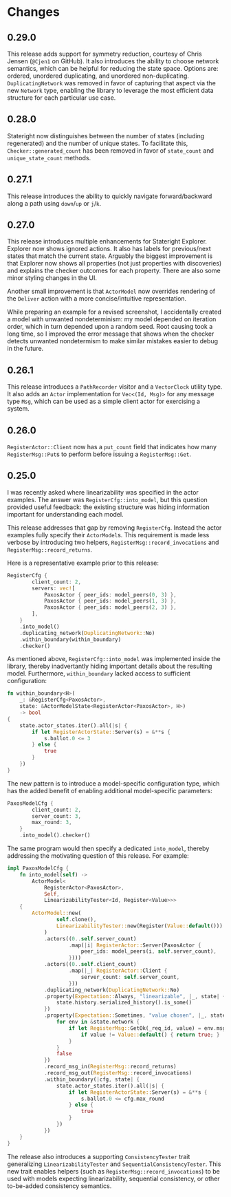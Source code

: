 # Changes

## 0.29.0

This release adds support for symmetry reduction, courtesy of Chris Jensen
(`@Cjen1` on GitHub).  It also introduces the ability to choose network
semantics, which can be helpful for reducing the state space. Options are:
ordered, unordered duplicating, and unordered non-duplicating.
`DuplicatingNetwork` was removed in favor of capturing that aspect via the new
`Network` type, enabling the library to leverage the most efficient data
structure for each particular use case.

## 0.28.0

Stateright now distinguishes between the number of states (including
regenerated) and the number of unique states. To facilitate this,
`Checker::generated_count` has been removed in favor of `state_count` and
`unique_state_count` methods.

## 0.27.1

This release introduces the ability to quickly navigate forward/backward along
a path using `down`/`up` or `j`/`k`.

## 0.27.0

This release introduces multiple enhancements for Stateright Explorer. Explorer
now shows ignored actions. It also has labels for previous/next states that
match the current state. Arguably the biggest improvement is that Explorer now
shows all properties (not just properties with discoveries) and explains the
checker outcomes for each property. There are also some minor styling changes
in the UI.

Another small improvement is that `ActorModel` now overrides rendering of the
`Deliver` action with a more concise/intuitive representation.

While preparing an example for a revised screenshot, I accidentally created a
model with unwanted nondeterminism: my model depended on iteration order, which
in turn depended upon a random seed. Root causing took a long time, so I
improved the error message that shows when the checker detects unwanted
nondetermism to make similar mistakes easier to debug in the future.

## 0.26.1

This release introduces a `PathRecorder` visitor and a `VectorClock` utility
type. It also adds an `Actor` implementation for `Vec<(Id, Msg)>` for any
message type `Msg`, which can be used as a simple client actor for exercising a
system.

## 0.26.0

`RegisterActor::Client` now has a `put_count` field that indicates how many
`RegisterMsg::Put`s to perform before issuing a `RegisterMsg::Get`.

## 0.25.0

I was recently asked where linearizability was specified in the actor examples.
The answer was `RegisterCfg::into_model`, but this question provided useful
feedback: the existing structure was hiding information important for
understanding each model.

This release addresses that gap by removing `RegisterCfg`. Instead the actor
examples fully specify their `ActorModel`s. This requirement is made less
verbose by introducing two helpers, `RegisterMsg::record_invocations` and
`RegisterMsg::record_returns`.

Here is a representative example prior to this release:

```rust
RegisterCfg {
        client_count: 2,
		servers: vec![
			PaxosActor { peer_ids: model_peers(0, 3) },
			PaxosActor { peer_ids: model_peers(1, 3) },
			PaxosActor { peer_ids: model_peers(2, 3) },
		],
    }
    .into_model()
    .duplicating_network(DuplicatingNetwork::No)
    .within_boundary(within_boundary)
    .checker()
```

As mentioned above, `RegisterCfg::into_model` was implemented inside the
library, thereby inadvertantly hiding important details about the resulting
model. Furthermore, `within_boundary` lacked access to sufficient
configuration:

```rust
fn within_boundary<H>(
    _: &RegisterCfg<PaxosActor>,
    state: &ActorModelState<RegisterActor<PaxosActor>, H>)
    -> bool
{
    state.actor_states.iter().all(|s| {
        if let RegisterActorState::Server(s) = &**s {
            s.ballot.0 <= 3
        } else {
            true
        }
    })
}
```

The new pattern is to introduce a model-specific configuration type, which has
the added benefit of enabling additional model-specific parameters:

```rust
PaxosModelCfg {
        client_count: 2,
        server_count: 3,
        max_round: 3,
    }
    .into_model().checker()
```

The same program would then specify a dedicated `into_model`, thereby
addressing the motivating question of this release. For example:

```rust
impl PaxosModelCfg {
    fn into_model(self) ->
        ActorModel<
            RegisterActor<PaxosActor>,
            Self,
            LinearizabilityTester<Id, Register<Value>>>
    {
        ActorModel::new(
                self.clone(),
                LinearizabilityTester::new(Register(Value::default()))
            )
            .actors((0..self.server_count)
                    .map(|i| RegisterActor::Server(PaxosActor {
                        peer_ids: model_peers(i, self.server_count),
                    })))
            .actors((0..self.client_count)
                    .map(|_| RegisterActor::Client {
                        server_count: self.server_count,
                    }))
            .duplicating_network(DuplicatingNetwork::No)
            .property(Expectation::Always, "linearizable", |_, state| {
                state.history.serialized_history().is_some()
            })
            .property(Expectation::Sometimes, "value chosen", |_, state| {
                for env in &state.network {
                    if let RegisterMsg::GetOk(_req_id, value) = env.msg {
                        if value != Value::default() { return true; }
                    }
                }
                false
            })
            .record_msg_in(RegisterMsg::record_returns)
            .record_msg_out(RegisterMsg::record_invocations)
            .within_boundary(|cfg, state| {
                state.actor_states.iter().all(|s| {
                    if let RegisterActorState::Server(s) = &**s {
                        s.ballot.0 <= cfg.max_round
                    } else {
                        true
                    }
                })
            })
    }
}
```

The release also introduces a supporting `ConsistencyTester` trait generalizing
`LinearizabilityTester` and `SequentialConsistencyTester`. This new trait
enables helpers (such as `RegisterMsg::record_invocations`) to be used with
models expecting linearizability, sequential consistency, or other to-be-added
consistency semantics.
